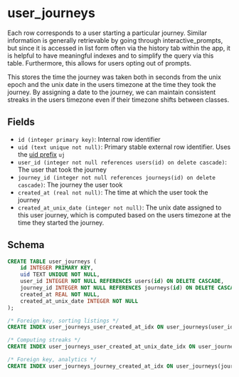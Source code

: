 # user_journeys

Each row corresponds to a user starting a particular journey. Similar
information is generally retrievable by going through interactive_prompts, but
since it is accessed in list form often via the history tab within the app, it
is helpful to have meaningful indexes and to simplify the query via this table.
Furthermore, this allows for users opting out of prompts.

This stores the time the journey was taken both in seconds from the unix epoch
and the unix date in the users timezone at the time they took the journey. By
assigning a date to the journey, we can maintain consistent streaks in the users
timezone even if their timezone shifts between classes.

## Fields

- `id (integer primary key)`: Internal row identifier
- `uid (text unique not null)`: Primary stable external row identifier. Uses
  the [uid prefix](../uid_prefixes.md) `uj`
- `user_id (integer not null references users(id) on delete cascade)`: The user
  that took the journey
- `journey_id (integer not null references journeys(id) on delete cascade)`: The
  journey the user took
- `created_at (real not null)`: The time at which the user took the journey
- `created_at_unix_date (integer not null)`: The unix date assigned to this user
  journey, which is computed based on the users timezone at the time they started
  the journey.

## Schema

```sql
CREATE TABLE user_journeys (
    id INTEGER PRIMARY KEY,
    uid TEXT UNIQUE NOT NULL,
    user_id INTEGER NOT NULL REFERENCES users(id) ON DELETE CASCADE,
    journey_id INTEGER NOT NULL REFERENCES journeys(id) ON DELETE CASCADE,
    created_at REAL NOT NULL,
    created_at_unix_date INTEGER NOT NULL
);

/* Foreign key, sorting listings */
CREATE INDEX user_journeys_user_created_at_idx ON user_journeys(user_id, created_at);

/* Computing streaks */
CREATE INDEX user_journeys_user_created_at_unix_date_idx ON user_journeys(user_id, created_at_unix_date);

/* Foreign key, analytics */
CREATE INDEX user_journeys_journey_created_at_idx ON user_journeys(journey_id, created_at);
```
